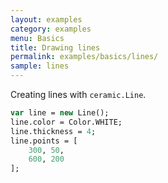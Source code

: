 ```yaml
---
layout: examples
category: examples
menu: Basics
title: Drawing lines
permalink: examples/basics/lines/
sample: lines
---
```


Creating lines with `ceramic.Line`.

```haxe
var line = new Line();
line.color = Color.WHITE;
line.thickness = 4;
line.points = [
    300, 50,
    600, 200
];
```